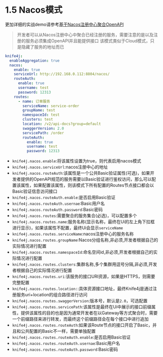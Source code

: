 # 1.5 Nacos模式

更加详细的实战demo请参考[基于Nacos注册中心聚合OpenAPI](/docs/action/aggregation-nacos)

> 开发者可以从Nacos注册中心中聚合已经注册的服务，需要注意的是以及注册的服务必须集成OpenAPI并且能提供接口
> 该模式类似于Cloud模式，只是隐藏了服务的地址而已

```yml
knife4j:
  enableAggregation: true
  nacos:
    enable: true
    serviceUrl: http://192.168.0.112:8804/nacos/
    routeAuth:
      enable: true
      username: test
      password: 12313
    routes:
      - name: 订单服务
        serviceName: service-order
        groupName: test
        namespaceId: test
        clusters: test
        location: /v2/api-docs?group=default
        swaggerVersion: 2.0
        servicePath: /order
        routeAuth:
          enable: true
          username: test
          password: 12313
```

- `knife4j.nacos.enable`:将该属性设置为true，则代表启用nacos模式
- `knife4j.nacos.serviceUrl`:nacos注册中心的地址
- `knife4j.nacos.routeAuth`:该属性是一个公共Basic验证属性(可选)，如果开发者提供的OpenAPI规范的服务需要以Basic验证进行鉴权访问，那么可以配置该属性，如果配置该属性，则该模式下所有配置的Routes节点接口都会以Basic验证信息访问接口
- `knife4j.nacos.routeAuth.enable`:是否启用Basic验证
- `knife4j.nacos.routeAuth.usernae`:Basic用户名
- `knife4j.nacos.routeAuth.password`:Basic密码
- `knife4j.nacos.routes`:需要聚合的服务集合(必选)，可以配置多个
- `knife4j.nacos.routes.name`:服务名称(显示名称，最终在Ui的左上角下拉框进行显示)，如果该属性不配置，最终Ui会显示`serviceName`
- `knife4j.nacos.routes.serviceName`:nacos注册中心的服务名称
- `knife4j.nacos.routes.groupName`:Nacos分组名称,非必须,开发者根据自己的实际情况进行配置
- `knife4j.nacos.routes.namespaceId`:命名空间id,非必须,开发者根据自己的实际情况进行配置
- `knife4j.nacos.routes.clusters`:集群名称,多个集群用逗号分隔,非必须,开发者根据自己的实际情况进行配置
- `knife4j.nacos.routes.uri`:该服务的接口URI资源，如果是HTTPS，则需要完整配置
- `knife4j.nacos.routes.location:`:具体资源接口地址，最终Knife4j是通过注册服务uri+location的组合路径进行访问
- `knife4j.nacos.routes.swaggerVersion`:版本号，默认是`2.0`，可选配置
- `knife4j.nacos.routes.servicePath`:该属性是最终在Ui中展示的接口前缀属性，提供该属性的目的也是因为通常开发者在以Gateway等方式聚合时，需要一个前缀路径来进行转发，而最终这个前缀路径会在每个接口中进行追加
- `knife4j.nacos.routes.routeAuth`:如果该Route节点的接口开启了Basic，并且和公共配置的Basic不一样，需要单独配置
- `knife4j.nacos.routes.routeAuth.enable`:是否启用Basic验证
- `knife4j.nacos.routes.routeAuth.usernae`:Basic用户名
- `knife4j.nacos.routes.routeAuth.password`:Basic密码

